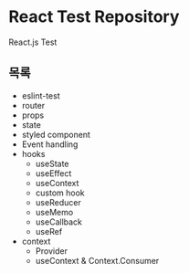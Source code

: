 # React Test Repository
React.js Test

## 목록
* eslint-test
* router
* props
* state
* styled component
* Event handling
* hooks
    * useState
    * useEffect
    * useContext
    * custom hook
    * useReducer
    * useMemo
    * useCallback
    * useRef
* context
    * Provider
    * useContext & Context.Consumer